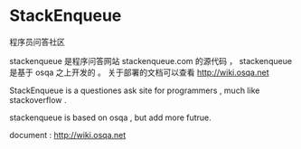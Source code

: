 StackEnqueue
============
程序员问答社区


stackenqueue 是程序问答网站 stackenqueue.com 的源代码 ， stackenqueue 是基于 osqa 之上开发的 。 关于部署的文档可以查看 http://wiki.osqa.net


StackEnqueue is a questiones ask site for programmers , much like stackoverflow . 

stackenqueue is based on osqa , but add more futrue.

document : http://wiki.osqa.net


